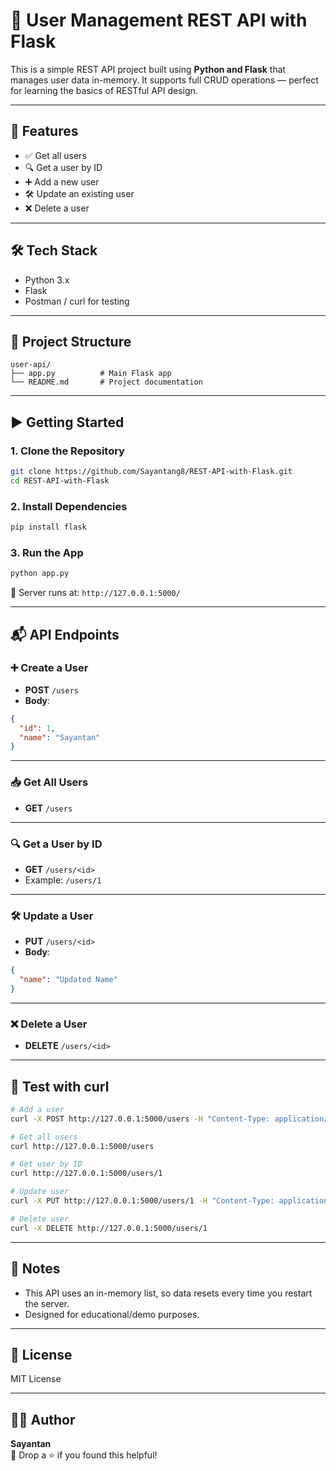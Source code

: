 # 🧩 User Management REST API with Flask

This is a simple REST API project built using **Python and Flask** that manages user data in-memory. It supports full CRUD operations — perfect for learning the basics of RESTful API design.

---

## 🚀 Features

- ✅ Get all users  
- 🔍 Get a user by ID  
- ➕ Add a new user  
- 🛠️ Update an existing user  
- ❌ Delete a user  

---

## 🛠️ Tech Stack

- Python 3.x  
- Flask  
- Postman / curl for testing  

---

## 📁 Project Structure

```
user-api/
├── app.py          # Main Flask app
└── README.md       # Project documentation
```

---

## ▶️ Getting Started

### 1. Clone the Repository

```bash
git clone https://github.com/Sayantang8/REST-API-with-Flask.git
cd REST-API-with-Flask
```

### 2. Install Dependencies

```bash
pip install flask
```

### 3. Run the App

```bash
python app.py
```

📍 Server runs at: `http://127.0.0.1:5000/`

---

## 📬 API Endpoints

### ➕ Create a User

- **POST** `/users`  
- **Body**:

```json
{
  "id": 1,
  "name": "Sayantan"
}
```

---

### 📥 Get All Users

- **GET** `/users`

---

### 🔍 Get a User by ID

- **GET** `/users/<id>`  
- Example: `/users/1`

---

### 🛠️ Update a User

- **PUT** `/users/<id>`  
- **Body**:

```json
{
  "name": "Updated Name"
}
```

---

### ❌ Delete a User

- **DELETE** `/users/<id>`

---

## 🧪 Test with curl

```bash
# Add a user
curl -X POST http://127.0.0.1:5000/users -H "Content-Type: application/json" -d "{\"id\":1,\"name\":\"Sayantan\"}"

# Get all users
curl http://127.0.0.1:5000/users

# Get user by ID
curl http://127.0.0.1:5000/users/1

# Update user
curl -X PUT http://127.0.0.1:5000/users/1 -H "Content-Type: application/json" -d "{\"name\":\"Updated Name\"}"

# Delete user
curl -X DELETE http://127.0.0.1:5000/users/1
```

---

## 📝 Notes

- This API uses an in-memory list, so data resets every time you restart the server.  
- Designed for educational/demo purposes.

---

## 📄 License

MIT License

---

## 🙋‍♂️ Author

**Sayantan**  
💬 Drop a ⭐ if you found this helpful!
